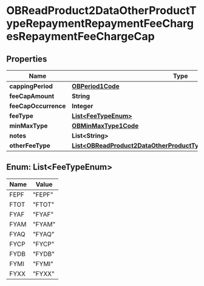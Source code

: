 
# OBReadProduct2DataOtherProductTypeRepaymentRepaymentFeeChargesRepaymentFeeChargeCap

## Properties
Name | Type | Description | Notes
------------ | ------------- | ------------- | -------------
**cappingPeriod** | [**OBPeriod1Code**](OBPeriod1Code.md) |  |  [optional]
**feeCapAmount** | **String** |  |  [optional]
**feeCapOccurrence** | **Integer** |  |  [optional]
**feeType** | [**List&lt;FeeTypeEnum&gt;**](#List&lt;FeeTypeEnum&gt;) |  | 
**minMaxType** | [**OBMinMaxType1Code**](OBMinMaxType1Code.md) |  | 
**notes** | **List&lt;String&gt;** |  |  [optional]
**otherFeeType** | [**List&lt;OBReadProduct2DataOtherProductTypeLoanInterestOtherFeeType&gt;**](OBReadProduct2DataOtherProductTypeLoanInterestOtherFeeType.md) |  |  [optional]


<a name="List<FeeTypeEnum>"></a>
## Enum: List&lt;FeeTypeEnum&gt;
Name | Value
---- | -----
FEPF | &quot;FEPF&quot;
FTOT | &quot;FTOT&quot;
FYAF | &quot;FYAF&quot;
FYAM | &quot;FYAM&quot;
FYAQ | &quot;FYAQ&quot;
FYCP | &quot;FYCP&quot;
FYDB | &quot;FYDB&quot;
FYMI | &quot;FYMI&quot;
FYXX | &quot;FYXX&quot;



